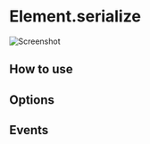Element.serialize
========
![Screenshot]()


How to use
----------


Options
---------

Events
-------

